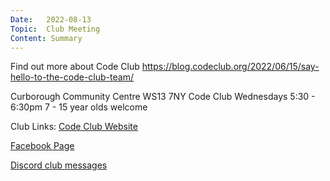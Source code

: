 ```yaml
---
Date:   2022-08-13
Topic:  Club Meeting
Content: Summary
---
```

Find out more about Code Club
 https://blog.codeclub.org/2022/06/15/say-hello-to-the-code-club-team/

Curborough Community Centre
WS13 7NY
Code Club
Wednesdays 5:30 - 6:30pm
7 - 15 year olds welcome

Club Links:
[Code Club Website](https://lichfield-code-club.github.io/)

[Facebook Page](https://www.facebook.com/LichfieldCoders)

[Discord club messages](https://discord.gg/szz6xGK)
